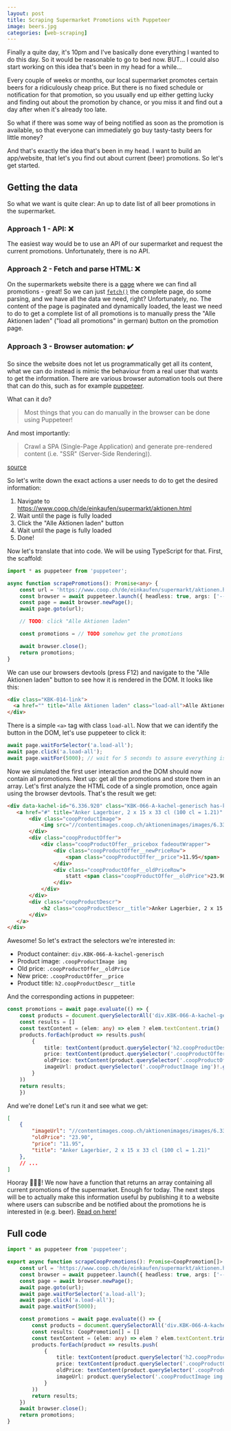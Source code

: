 ```yaml
---
layout: post
title: Scraping Supermarket Promotions with Puppeteer
image: beers.jpg
categories: [web-scraping]
---
```


Finally a quite day, it's 10pm and I've basically done everything I wanted to do this day. So it would be reasonable to go to bed now. 
BUT... I could also start working on this idea that's been in my head for a while...

Every couple of weeks or months, our local supermarket promotes certain beers for a ridiculously cheap price.
But there is no fixed schedule or notification for that promotion, so you usually end up either getting lucky 
and finding out about the promotion by chance, or you miss it and find out a day after when it's already too late.

So what if there was some way of being notified as soon as the promotion is available, so that everyone can immediately 
go buy tasty-tasty beers for little money?

And that's exactly the idea that's been in my head. I want to build an app/website, that let's you find out about current (beer) promotions.
So let's get started.

## Getting the data
So what we want is quite clear: An up to date list of all beer promotions in the supermarket.

### Approach 1 - API: ❌
The easiest way would be to use an API of our supermarket and request the current promotions. Unfortunately, there is no API.

### Approach 2 - Fetch and parse HTML: ❌
On the supermarkets website there is a [page](https://www.coop.ch/de/einkaufen/supermarkt/aktionen.html) where we can find all promotions - great!
So we can just [`fetch()`](https://developer.mozilla.org/en-US/docs/Web/API/Fetch_API) the complete page, do some parsing, and we have all the data we need, right?
Unfortunately, no. The content of the page is paginated and dynamically loaded, the least we need to do to get a complete list of all promotions
is to manually press the "Alle Aktionen laden" ("load all promotions" in german) button on the promotion page.

### Approach 3 - Browser automation: ✔️
So since the website does not let us programmatically get all its content, what we can do instead is mimic the behaviour from a real user that wants to get the information.
There are various browser automation tools out there that can do this, such as for example [puppeteer](https://github.com/GoogleChrome/puppeteer).

What can it do?
> Most things that you can do manually in the browser can be done using Puppeteer!

And most importantly:
> Crawl a SPA (Single-Page Application) and generate pre-rendered content (i.e. "SSR" (Server-Side Rendering)).

[source](https://github.com/GoogleChrome/puppeteer)

So let's write down the exact actions a user needs to do to get the desired information:
1. Navigate to https://www.coop.ch/de/einkaufen/supermarkt/aktionen.html
2. Wait until the page is fully loaded
3. Click the "Alle Aktionen laden" button
4. Wait until the page is fully loaded
5. Done!

Now let's translate that into code. We will be using TypeScript for that. First, the scaffold:

```typescript
import * as puppeteer from 'puppeteer';

async function scrapePromotions(): Promise<any> {
    const url = 'https://www.coop.ch/de/einkaufen/supermarkt/aktionen.html';
    const browser = await puppeteer.launch({ headless: true, args: ['--no-sandbox'] });
    const page = await browser.newPage();
    await page.goto(url);

    // TODO: click "Alle Aktionen laden"

    const promotions = // TODO somehow get the promotions

    await browser.close();
    return promotions;
}
```

We can use our browsers devtools (press F12) and navigate to the "Alle Aktionen laden" button to see how it is rendered in the DOM. It looks like this:

```html
<div class="KBK-014-link">
  <a href="" title="Alle Aktionen laden" class="load-all">Alle Aktionen laden [114/122]</a>
</div>
```

There is a simple `<a>` tag with class `load-all`. Now that we can identify the button in the DOM, let's use puppeteer to click it:

```typescript
await page.waitForSelector('a.load-all');
await page.click('a.load-all');
await page.waitFor(5000); // wait for 5 seconds to assure everything is loaded
 ```

Now we simulated the first user interaction and the DOM should now contain all promotions. Next up: get all the promotions and store them in an array. Let's first analyze the HTML code of a single promotion, once again using the browser devtools. That's the result we get:

 ```html
<div data-kachel-id="6.336.920" class="KBK-066-A-kachel-generisch has-klapp-details active">
    <a href="#" title="Anker Lagerbier, 2 x 15 x 33 cl (100 cl = 1.21)" target="_blank">
        <div class="coopProductImage">
            <img src="//contentimages.coop.ch/aktionenimages/images/6.336.920_Anker_Lager_Bier_15x33cl_ZTGWPS_252943_XL_DE.png">
        </div>
        <div class="coopProductOffer">
            <div class="coopProductOffer__pricebox fadeoutWrapper">
                <div class="coopProductOffer__newPriceRow">
                    <span class="coopProductOffer__price">11.95</span>
                </div>
                <div class="coopProductOffer__oldPriceRow">
                    statt <span class="coopProductOffer__oldPrice">23.90</span>
                </div>
            </div>
        </div>
        <div class="coopProductDescr">
            <h2 class="coopProductDescr__title">Anker Lagerbier, 2 x 15 x 33 cl (100 cl = 1.21)</h2>
        </div>
    </a>
</div>
 ```

Awesome! So let's extract the selectors we're interested in:
- Product container: `div.KBK-066-A-kachel-generisch`
- Product image: `.coopProductImage img`
- Old price: `.coopProductOffer__oldPrice`
- New price: `.coopProductOffer__price`
- Product title: `h2.coopProductDescr__title`

And the corresponding actions in puppeteer:

```typescript
const promotions = await page.evaluate(() => {
    const products = document.querySelectorAll('div.KBK-066-A-kachel-generisch');
    const results = []
    const textContent = (elem: any) => elem ? elem.textContent.trim() : ''; // helper function
    products.forEach(product => results.push(
        {
            title: textContent(product.querySelector('h2.coopProductDescr__title')),
            price: textContent(product.querySelector('.coopProductOffer__price')),
            oldPrice: textContent(product.querySelector('.coopProductOffer__oldPrice')),
            imageUrl: product.querySelector('.coopProductImage img')!.getAttribute('src')!
        }
    ))
    return results;
    })
```

And we're done! Let's run it and see what we get:

```json
[
    {
        "imageUrl": "//contentimages.coop.ch/aktionenimages/images/6.336.920_Anker_Lager_Bier_15x33cl_ZTGWPS_252943_XL_DE.png",
        "oldPrice": "23.90",
        "price": "11.95",
        "title": "Anker Lagerbier, 2 x 15 x 33 cl (100 cl = 1.21)"
    },
    // ...
]
```

Hooray 🍻🍻🍻! We now have a function that returns an array containing all current promotions of the supermarket. Enough for today.
The next steps will be to actually make this information useful by publishing it to a website where users can subscribe and be notified
about the promotions he is interested in (e.g. beer). [Read on here!](/web-scraping-with-firebase-cloud-functions-and-cloud-firestore)

## Full code
```typescript
import * as puppeteer from 'puppeteer';

export async function scrapeCoopPromotions(): Promise<CoopPromotion[]> {
    const url = 'https://www.coop.ch/de/einkaufen/supermarkt/aktionen.html';
    const browser = await puppeteer.launch({ headless: true, args: ['--no-sandbox'] });
    const page = await browser.newPage();
    await page.goto(url);
    await page.waitForSelector('a.load-all');
    await page.click('a.load-all');
    await page.waitFor(5000);

    const promotions = await page.evaluate(() => {
        const products = document.querySelectorAll('div.KBK-066-A-kachel-generisch');
        const results: CoopPromotion[] = []
        const textContent = (elem: any) => elem ? elem.textContent.trim() : '';
        products.forEach(product => results.push(
            {
                title: textContent(product.querySelector('h2.coopProductDescr__title')),
                price: textContent(product.querySelector('.coopProductOffer__price')),
                oldPrice: textContent(product.querySelector('.coopProductOffer__oldPrice')),
                imageUrl: product.querySelector('.coopProductImage img')!.getAttribute('src')!
            }
        ))
        return results;
    })
    await browser.close();
    return promotions;
}
```
